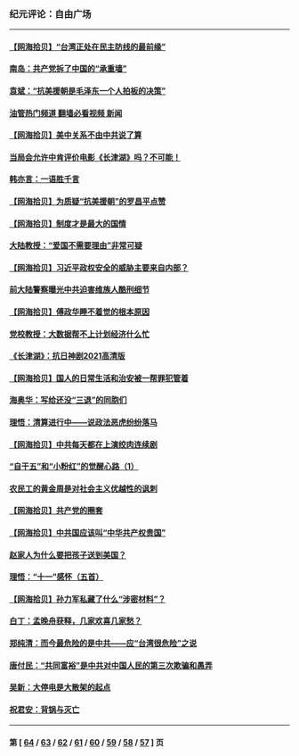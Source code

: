 ### 纪元评论：自由广场
---
#### [【网海拾贝】“台湾正处在民主防线的最前缘”](../../pages/nsc993/n13298607.md?10130330) 
#### [南岛：共产党拆了中国的“承重墙”](../../pages/nsc993/n13298695.md?10130330) 
#### [袁斌：“抗美援朝是毛泽东一个人拍板的决策”](../../pages/nsc993/n13298572.md?10130330) 
#### [油管热门频道 翻墙必看视频 新闻](ok?10130330)
#### [【网海拾贝】美中关系不由中共说了算](../../pages/nsc993/n13296468.md?10130330) 
#### [当局会允许中肯评价电影《长津湖》吗？不可能！](../../pages/nsc993/n13294164.md?10130330) 
#### [韩亦言：一语胜千言](../../pages/nsc993/n13296643.md?10130330) 
#### [【网海拾贝】为质疑“抗美援朝”的罗昌平点赞](../../pages/nsc993/n13293902.md?10130330) 
#### [【网海拾贝】制度才是最大的国情](../../pages/nsc993/n13292455.md?10130330) 
#### [大陆教授：“爱国不需要理由”非常可疑](../../pages/nsc993/n13292404.md?10130330) 
#### [【网海拾贝】习近平政权安全的威胁主要来自内部？](../../pages/nsc993/n13290496.md?10130330) 
#### [前大陆警察曝光中共迫害维族人酷刑细节](../../pages/nsc993/n13290422.md?10130330) 
#### [【网海拾贝】傅政华睡不着觉的根本原因](../../pages/nsc993/n13287736.md?10130330) 
#### [党校教授：大数据帮不上计划经济什么忙](../../pages/nsc993/n13287648.md?10130330) 
#### [《长津湖》：抗日神剧2021高清版](../../pages/nsc993/n13284959.md?10130330) 
#### [【网海拾贝】国人的日常生活和治安被一帮罪犯管着](../../pages/nsc993/n13285024.md?10130330) 
#### [海奥华：写给还没“三退”的同胞们](../../pages/nsc993/n13284718.md?10130330) 
#### [理悟：清算进行中——说政法恶虎纷纷落马](../../pages/nsc993/n13284707.md?10130330) 
#### [【网海拾贝】中共每天都在上演绞肉连续剧](../../pages/nsc993/n13282662.md?10130330) 
#### [“自干五”和“小粉红”的觉醒心路（1）](../../pages/nsc993/n13282577.md?10130330) 
#### [农民工的黄金周是对社会主义优越性的讽刺](../../pages/nsc993/n13279129.md?10130330) 
#### [【网海拾贝】共产党的圈套](../../pages/nsc993/n13279355.md?10130330) 
#### [【网海拾贝】中共国应该叫“中华共产权贵国”](../../pages/nsc993/n13277732.md?10130330) 
#### [赵家人为什么要把孩子送到美国？](../../pages/nsc993/n13277707.md?10130330) 
#### [理悟：“十一”感怀（五首）](../../pages/nsc993/n13277203.md?10130330) 
#### [【网海拾贝】孙力军私藏了什么“涉密材料”？](../../pages/nsc993/n13276325.md?10130330) 
#### [白丁：孟晚舟获释，几家欢喜几家愁？](../../pages/nsc993/n13276158.md?10130330) 
#### [郑纯清：而今最危险的是中共——应“台湾很危险”之说](../../pages/nsc993/n13276137.md?10130330) 
#### [唐付民：“共同富裕”是中共对中国人民的第三次欺骗和愚弄](../../pages/nsc993/n13276091.md?10130330) 
#### [吴新：大停电是大散架的起点](../../pages/nsc993/n13276065.md?10130330) 
#### [祝君安：背锅与灭亡](../../pages/nsc993/n13276014.md?10130330) 

---
#### 第 [ [64](./64.md?10130330) / [63](./63.md?10130330) / [62](./62.md?10130330) / [61](./61.md?10130330) / [60](./60.md?10130330) / [59](./59.md?10130330) / [58](./58.md?10130330) / [57](./57.md?10130330) ] 页

